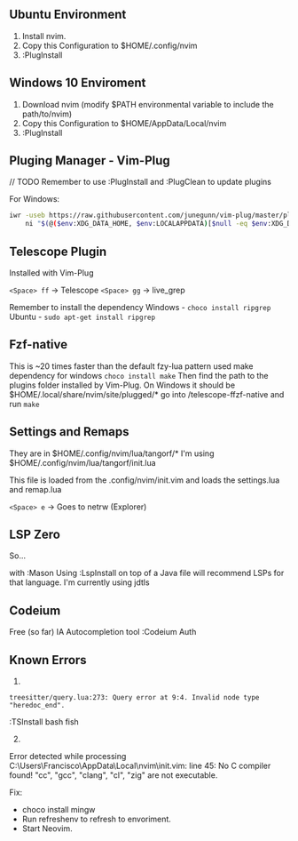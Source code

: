 ## Ubuntu Environment
1. Install nvim.
2. Copy this Configuration to $HOME/.config/nvim
3. :PlugInstall

## Windows 10 Enviroment
1. Download nvim (modify $PATH environmental variable to include the path/to/nvim)
2. Copy this Configuration to $HOME/AppData/Local/nvim
3. :PlugInstall

## Pluging Manager - Vim-Plug

// TODO
Remember to use :PlugInstall and :PlugClean to update plugins

For Windows:
```sh
iwr -useb https://raw.githubusercontent.com/junegunn/vim-plug/master/plug.vim |`
    ni "$(@($env:XDG_DATA_HOME, $env:LOCALAPPDATA)[$null -eq $env:XDG_DATA_HOME])/nvim-data/site/autoload/plug.vim" -Force
```

## Telescope Plugin
Installed with Vim-Plug

`<Space> ff` -> Telescope
`<Space> gg` -> live_grep

Remember to install the dependency
Windows - `choco install ripgrep`
Ubuntu  - `sudo apt-get install ripgrep` 

## Fzf-native
This is ~20 times faster than the default fzy-lua pattern used
make dependency for windows
`choco install make`
Then find the path to the plugins folder installed by Vim-Plug.
On Windows it should be $HOME/.local/share/nvim/site/plugged/*
go into /telescope-ffzf-native and run `make` 


## Settings and Remaps
They are in $HOME/.config/nvim/lua/tangorf/*
I'm using $HOME/.config/nvim/lua/tangorf/init.lua

This file is loaded from the .config/nvim/init.vim and loads
the settings.lua and remap.lua

`<Space> e`  -> Goes to netrw (Explorer)

## LSP Zero
So...

with :Mason
Using :LspInstall on top of a Java file will recommend LSPs for that language.
I'm currently using jdtls

## Codeium
Free (so far) IA Autocompletion tool
:Codeium Auth

## Known Errors

1.
`treesitter/query.lua:273: Query error at 9:4. Invalid node type "heredoc_end".`

:TSInstall bash fish

2.

Error detected while processing C:\Users\Francisco\AppData\Local\nvim\init.vim:
line   45:
No C compiler found! "cc", "gcc", "clang", "cl", "zig" are not executable.

Fix:
- choco install mingw
- Run refreshenv to refresh to envoriment.
- Start Neovim.


